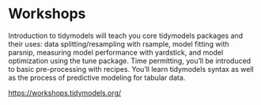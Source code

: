 # Workshops

Introduction to tidymodels will teach you core tidymodels packages and their uses: data splitting/resampling with rsample, model fitting with parsnip, measuring model performance with yardstick, and model optimization using the tune package. Time permitting, you’ll be introduced to basic pre-processing with recipes. You’ll learn tidymodels syntax as well as the process of predictive modeling for tabular data.

https://workshops.tidymodels.org/
